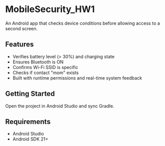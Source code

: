 # MobileSecurity_HW1

An Android app that checks device conditions before allowing access to a second screen.

## Features
- Verifies battery level (> 30%) and charging state
- Ensures Bluetooth is ON
- Confirms Wi-Fi SSID is specific
- Checks if contact "mom" exists
- Built with runtime permissions and real-time system feedback

## Getting Started
Open the project in Android Studio and sync Gradle.

## Requirements
- Android Studio
- Android SDK 21+

